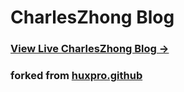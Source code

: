 CharlesZhong Blog
========

### [View Live CharlesZhong Blog &rarr;](https://xiaohao.website)

### forked from [huxpro.github](https://github.com/Huxpro/huxpro.github.io)

```### [View Live CharlesZhong Blog &rarr;](https://xiaohao.github.io)

